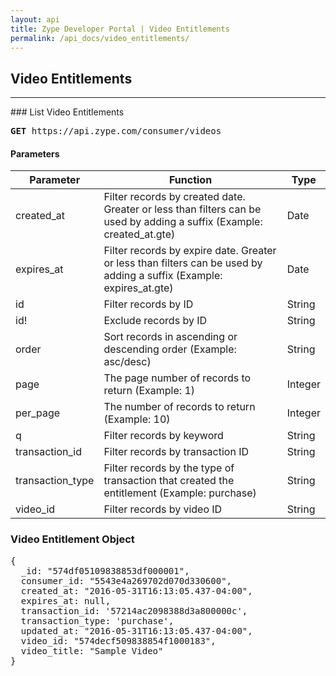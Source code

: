 ```yaml
---
layout: api
title: Zype Developer Portal | Video Entitlements
permalink: /api_docs/video_entitlements/
---
```


## Video Entitlements
<hr />
### List Video Entitlements
<pre>
<b>GET</b> https://api.zype.com/consumer/videos
</pre>

#### Parameters

Parameter | Function | Type
--------- | -------- | ----
created_at | Filter records by created date. Greater or less than filters can be used by adding a suffix (Example: created_at.gte) | Date
expires_at | Filter records by expire date. Greater or less than filters can be used by adding a suffix (Example: expires_at.gte) | Date
id        | Filter records by ID | String
id!       | Exclude records by ID | String
order     | Sort records in ascending or descending order (Example: asc/desc) | String
page | The page number of records to return (Example: 1) | Integer
per_page | The number of records to return (Example: 10) | Integer
q         | Filter records by keyword | String
transaction_id | Filter records by transaction ID | String
transaction_type | Filter records by the type of transaction that created the entitlement (Example: purchase) | String
video_id | Filter records by video ID | String

### Video Entitlement Object

<pre>
{
  _id: "574df05109838853df000001",
  consumer_id: "5543e4a269702d070d330600",
  created_at: "2016-05-31T16:13:05.437-04:00",
  expires_at: null,
  transaction_id: '57214ac2098388d3a800000c',
  transaction_type: 'purchase',
  updated_at: "2016-05-31T16:13:05.437-04:00",
  video_id: "574decf509838854f1000183",
  video_title: "Sample Video"
}
</pre>
